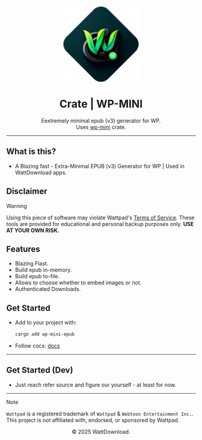 <p align="center">
  <img src="logo.png" alt="WattDownload Logo" width="200px">
</p>

<h1 align="center">Crate | WP-MINI</h1>

<p align="center">
  Eextremely minimal epub (v3) generator for WP. <br/>
  Uses <a href="https://github.com/WattDownload/crate-wp-mini">wp-mini</a> crate.
</p>

---

## What is this?
- A Blazing fast - Extra-Minimal EPUB (v3) Generator for WP | Used in WattDownload apps. 

## Disclaimer
> [!WARNING]
> Using this piece of software may violate Wattpad's [Terms of Service](https://policies.wattpad.com/terms/). These tools are provided for educational and personal backup purposes only. **USE AT YOUR OWN RISK.**

## Features
- Blazing Flast.
- Build epub in-memory. 
- Build epub to-file.
- Allows to choose whether to embed images or not.
- Authenticated Downloads. 

## Get Started
- Add to your project with: 

  ```bash
  cargo add wp-mini-epub
  ```

- Follow cocs: [docs](https://docs.rs/wp-mini-epub)
---

## Get Started (Dev)
- Just reach refer source and figure our yourself - at least for now.

---

> [!NOTE]
> `Wattpad` is a registered trademark of `Wattpad` & `Webtoon Entertainment Inc.`. This project is not affiliated with, endorsed, or sponsored by Wattpad.

<p align="center">© 2025 WattDownload.</p>

